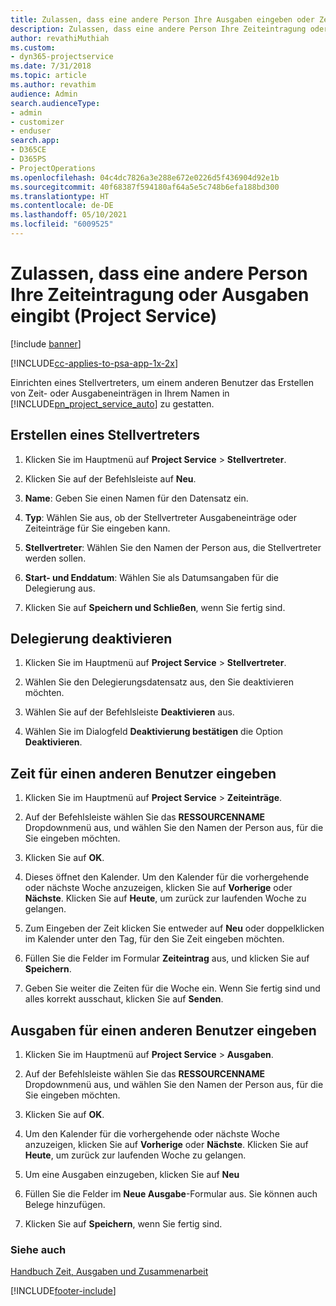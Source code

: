```yaml
---
title: Zulassen, dass eine andere Person Ihre Ausgaben eingeben oder Zeiteintragung vornehmen kann
description: Zulassen, dass eine andere Person Ihre Zeiteintragung oder Ausgaben eingibt (Project Service)
author: revathiMuthiah
ms.custom:
- dyn365-projectservice
ms.date: 7/31/2018
ms.topic: article
ms.author: revathim
audience: Admin
search.audienceType:
- admin
- customizer
- enduser
search.app:
- D365CE
- D365PS
- ProjectOperations
ms.openlocfilehash: 04c4dc7826a3e288e672e0226d5f436904d92e1b
ms.sourcegitcommit: 40f68387f594180af64a5e5c748b6efa188bd300
ms.translationtype: HT
ms.contentlocale: de-DE
ms.lasthandoff: 05/10/2021
ms.locfileid: "6009525"
---
```

# <a name="allow-someone-else-to-enter-your-time-entry-or-expense-project-service"></a>Zulassen, dass eine andere Person Ihre Zeiteintragung oder Ausgaben eingibt (Project Service)

[!include [banner](../includes/psa-now-project-operations.md)]

[!INCLUDE[cc-applies-to-psa-app-1x-2x](../includes/cc-applies-to-psa-app-1x-2x.md)]

Einrichten eines Stellvertreters, um einem anderen Benutzer das Erstellen von Zeit- oder Ausgabeneinträgen in Ihrem Namen in [!INCLUDE[pn_project_service_auto](../includes/pn-project-service-auto.md)] zu gestatten.  
  
## <a name="create-a-delegate"></a>Erstellen eines Stellvertreters  
  
1.  Klicken Sie im Hauptmenü auf **Project Service** > **Stellvertreter**.  
  
2.  Klicken Sie auf der Befehlsleiste auf **Neu**.  
  
3. **Name**: Geben Sie einen Namen für den Datensatz ein.  
  
4. **Typ**: Wählen Sie aus, ob der Stellvertreter Ausgabeneinträge oder Zeiteinträge für Sie eingeben kann.  
  
5. **Stellvertreter**: Wählen Sie den Namen der Person aus, die Stellvertreter werden sollen.  
  
6. **Start- und Enddatum**: Wählen Sie als Datumsangaben für die Delegierung aus.  
  
7.  Klicken Sie auf **Speichern und Schließen**, wenn Sie fertig sind.  
  
## <a name="turn-off-delegation"></a>Delegierung deaktivieren  
  
1.  Klicken Sie im Hauptmenü auf **Project Service** > **Stellvertreter**.  
  
2.  Wählen Sie den Delegierungsdatensatz aus, den Sie deaktivieren möchten.  
  
3.  Wählen Sie auf der Befehlsleiste **Deaktivieren** aus.  
  
4.  Wählen Sie im Dialogfeld **Deaktivierung bestätigen** die Option **Deaktivieren**.  
  
## <a name="enter-time-for-someone-else"></a>Zeit für einen anderen Benutzer eingeben  
  
1.  Klicken Sie im Hauptmenü auf **Project Service** > **Zeiteinträge**.  
  
2.  Auf der Befehlsleiste wählen Sie das **RESSOURCENNAME** Dropdownmenü aus, und wählen Sie den Namen der Person aus, für die Sie eingeben möchten.  
  
3.  Klicken Sie auf **OK**.  
  
4.  Dieses öffnet den Kalender. Um den Kalender für die vorhergehende oder nächste Woche anzuzeigen, klicken Sie auf **Vorherige** oder **Nächste**. Klicken Sie auf **Heute**, um zurück zur laufenden Woche zu gelangen.  
  
5.  Zum Eingeben der Zeit klicken Sie entweder auf **Neu** oder doppelklicken im Kalender unter den Tag, für den Sie Zeit eingeben möchten.  
  
6.  Füllen Sie die Felder im Formular **Zeiteintrag** aus, und klicken Sie auf **Speichern**.  
  
7.  Geben Sie weiter die Zeiten für die Woche ein. Wenn Sie fertig sind und alles korrekt ausschaut, klicken Sie auf **Senden**.  
  
## <a name="enter-expenses-for-someone-else"></a>Ausgaben für einen anderen Benutzer eingeben  
  
1.  Klicken Sie im Hauptmenü auf **Project Service** > **Ausgaben**.  
  
2.  Auf der Befehlsleiste wählen Sie das **RESSOURCENNAME** Dropdownmenü aus, und wählen Sie den Namen der Person aus, für die Sie eingeben möchten.  
  
3.  Klicken Sie auf **OK**.  
  
4.  Um den Kalender für die vorhergehende oder nächste Woche anzuzeigen, klicken Sie auf **Vorherige** oder **Nächste**. Klicken Sie auf **Heute**, um zurück zur laufenden Woche zu gelangen.  
  
5.  Um eine Ausgaben einzugeben, klicken Sie auf **Neu**  
  
6.  Füllen Sie die Felder im **Neue Ausgabe**-Formular aus. Sie können auch Belege hinzufügen.  
  
7.  Klicken Sie auf **Speichern**, wenn Sie fertig sind.  
  
### <a name="see-also"></a>Siehe auch  
 [Handbuch Zeit, Ausgaben und Zusammenarbeit](../psa/time-expense-collaboration-guide.md)


[!INCLUDE[footer-include](../includes/footer-banner.md)]
